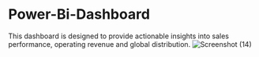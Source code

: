 # Power-Bi-Dashboard
This dashboard is designed to provide actionable insights into sales performance, operating revenue and global distribution.
![Screenshot (14)](https://github.com/user-attachments/assets/549d5d66-4380-47bf-a08c-b9c2ee095b9c)
